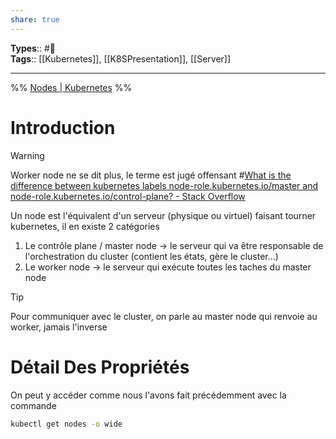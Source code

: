 ```yaml
---
share: true
---
```


**Types**:: #🌲  
**Tags**:: [[Kubernetes]], [[K8SPresentation]], [[Server]]

---

%%
[Nodes | Kubernetes](https://kubernetes.io/docs/concepts/architecture/nodes/)
%%

# Introduction

> [!warning]  
> Worker node ne se dit plus, le terme est jugé offensant \#[What is the difference between kubernetes labels node-role.kubernetes.io/master and node-role.kubernetes.io/control-plane? - Stack Overflow](https://stackoverflow.com/questions/66186014/what-is-the-difference-between-kubernetes-labels-node-role-kubernetes-io-master)

Un node est l'équivalent d'un serveur (physique ou virtuel) faisant tourner kubernetes, il en existe 2 catégories

1. Le contrôle plane / master node -> le serveur qui va être responsable de l'orchestration du cluster (contient les états, gère le cluster…)
2. Le worker node -> le serveur qui exécute toutes les taches du master node

> [!tip]  
> Pour communiquer avec le cluster, on parle au master node qui renvoie au worker, jamais l'inverse

# Détail Des Propriétés

On peut y accéder comme nous l'avons fait précédemment avec la commande

```bash
kubectl get nodes -o wide
```
